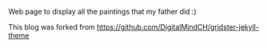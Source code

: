 Web page to display all the paintings that my father did :)

This blog was forked from https://github.com/DigitalMindCH/gridster-jekyll-theme

